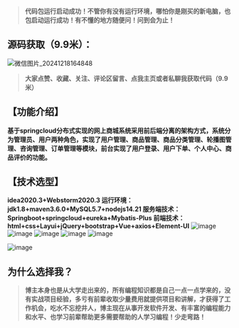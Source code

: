 > **代码包运行启动成功！不管你有没有运行环境，哪怕你是刚买的新电脑，也包启动运行成功！有不懂的地方随便问！问到会为止！**
## 源码获取（9.9米）：
![微信图片_20241218164848](https://github.com/user-attachments/assets/682d86f3-c10f-49df-9c39-6c03ae1441fe)

> **大家点赞、收藏、关注、评论区留言、点我主页或者私聊我获取代码（9.9米）**

## 【功能介绍】
**基于springcloud分布式实现的网上商城系统采用前后端分离的架构方式，系统分为管理员、用户两种角色，实现了用户管理、商品管理、商品分类管理、轮播图管理、咨询管理、订单管理等模块，前台实现了用户登录、用户下单、个人中心、商品评价的功能。**
## 【技术选型】
**idea2020.3+Webstorm2020.3
运行环境：jdk1.8+maven3.6.0+MySQL5.7+nodejs14.21
服务端技术：Springboot+springcloud+eureka+Mybatis-Plus
前端技术：html+css+Layui+jQuery+bootstrap+Vue+axios+Element-UI**
![image](https://github.com/user-attachments/assets/1786e05d-1c48-4e4d-8557-70c4a0567e75)
![image](https://github.com/user-attachments/assets/4ad8a079-d44f-4de8-9bb8-66a3e778aa4c)
![image](https://github.com/user-attachments/assets/49115ac1-bb2a-4e23-bf92-becb01a6aef4)
![image](https://github.com/user-attachments/assets/71cccf61-4257-431e-80a2-72de9206d7ee)
![image](https://github.com/user-attachments/assets/d1d2e1bf-39c6-420c-a136-96b8f561530c)

![image](https://github.com/user-attachments/assets/848d4835-3fe5-43b0-9b8b-2ba8e02d1b1e)

## 为什么选择我？

> **博主本身也是从大学走出来的，所有编程知识都是自己一点一点学来的，没有实战项目经验，多亏有前辈收取少量费用就提供项目和讲解，才获得了工作机会，吃水不忘挖井人，博主现在从事开发软件开发、有丰富的编程能力和水平、也学习前辈帮助更多需要帮助的人学习编程！少走弯路！**


